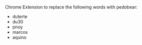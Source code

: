 Chrome Extension to replace the following words with pedobear:

- duterte
- du30
- pnoy
- marcos
- aquino
